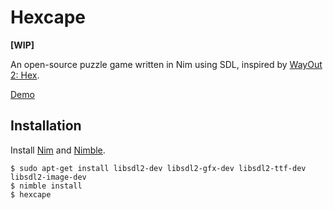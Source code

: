# Hexcape

**[WIP]**

An open-source puzzle game written in Nim using SDL, inspired by
[WayOut 2: Hex](http://store.steampowered.com/app/585950).

[Demo](http://htmlpreview.github.io/?https://gitlab.com/ciuncan/hexcape/raw/master/www/index.html)

## Installation

Install [Nim](https://nim-lang.org/download.html#bleeding-edge-installation-from-github)
and [Nimble](https://github.com/nim-lang/nimble#installation).

```
$ sudo apt-get install libsdl2-dev libsdl2-gfx-dev libsdl2-ttf-dev libsdl2-image-dev
$ nimble install
$ hexcape
```
